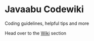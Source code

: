 # Javaabu Codewiki
Coding guidelines, helpful tips and more

Head over to the [Wiki](https://github.com/Javaabu/wiki/wiki) section
